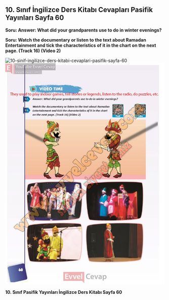 ## 10. Sınıf İngilizce Ders Kitabı Cevapları Pasifik Yayınları Sayfa 60

**Soru: Answer: What did your grandparents use to do in winter evenings?**

**Soru: Watch the documentary or listen to the text about Ramadan Entertainment and tick the characteristics of it in the chart on the next page. (Track 16) (Video 2)**

![10-sinif-ingilizce-ders-kitabi-cevaplari-pasifik-sayfa-60]()![10-sinif-ingilizce-ders-kitabi-cevaplari-pasifik-sayfa-60](./image1.webp)

**10. Sınıf Pasifik Yayınları İngilizce Ders Kitabı Sayfa 60**